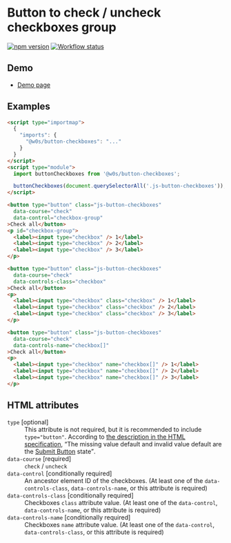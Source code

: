# Button to check / uncheck checkboxes group

[![npm version](https://badge.fury.io/js/%40w0s%2Fbutton-checkboxes.svg)](https://www.npmjs.com/package/@w0s/button-checkboxes)
[![Workflow status](https://github.com/SaekiTominaga/frontend/actions/workflows/button-checkboxes.yml/badge.svg)](https://github.com/SaekiTominaga/frontend/actions/workflows/button-checkboxes.yml)

## Demo

- [Demo page](https://saekitominaga.github.io/frontend/packages/button-checkboxes/demo/)

## Examples

```HTML
<script type="importmap">
  {
    "imports": {
      "@w0s/button-checkboxes": "..."
    }
  }
</script>
<script type="module">
  import buttonCheckboxes from '@w0s/button-checkboxes';

  buttonCheckboxes(document.querySelectorAll('.js-button-checkboxes')); // `getElementById()` or `getElementsByClassName()` or `getElementsByTagName()` or `querySelector()` or `querySelectorAll()`
</script>

<button type="button" class="js-button-checkboxes"
  data-course="check"
  data-control="checkbox-group"
>Check all</button>
<p id="checkbox-group">
  <label><input type="checkbox" /> 1</label>
  <label><input type="checkbox" /> 2</label>
  <label><input type="checkbox" /> 3</label>
</p>

<button type="button" class="js-button-checkboxes"
  data-course="check"
  data-controls-class="checkbox"
>Check all</button>
<p>
  <label><input type="checkbox" class="checkbox" /> 1</label>
  <label><input type="checkbox" class="checkbox" /> 2</label>
  <label><input type="checkbox" class="checkbox" /> 3</label>
</p>

<button type="button" class="js-button-checkboxes"
  data-course="check"
  data-controls-name="checkbox[]"
>Check all</button>
<p>
  <label><input type="checkbox" name="checkbox[]" /> 1</label>
  <label><input type="checkbox" name="checkbox[]" /> 2</label>
  <label><input type="checkbox" name="checkbox[]" /> 3</label>
</p>
```

## HTML attributes

<dl>
<dt><code>type</code> [optional]</dt>
<dd>This attribute is not required, but it is recommended to include <code>type="button"</code>. According to <a href="https://html.spec.whatwg.org/multipage/form-elements.html#attr-button-type">the description in the HTML specification</a>, <q cite="https://html.spec.whatwg.org/multipage/form-elements.html#attr-button-type">The missing value default and invalid value default are the <a href="https://html.spec.whatwg.org/multipage/form-elements.html#attr-button-type-submit-state">Submit Button</a> state</q>.</dd>
<dt><code>data-course</code> [required]</dt>
<dd><code>check</code> / <code>uncheck</code></dd>
<dt><code>data-control</code> [conditionally required]</dt>
<dd>An ancestor element ID of the checkboxes. (At least one of the <code>data-controls-class</code>, <code>data-controls-name</code>, or this attribute is required)</dd>
<dt><code>data-controls-class</code> [conditionally required]</dt>
<dd>Checkboxes <code>class</code> attribute value. (At least one of the <code>data-control</code>, <code>data-controls-name</code>, or this attribute is required)</dd>
<dt><code>data-controls-name</code> [conditionally required]</dt>
<dd>Checkboxes <code>name</code> attribute value. (At least one of the <code>data-control</code>, <code>data-controls-class</code>, or this attribute is required)</dd>
</dl>
